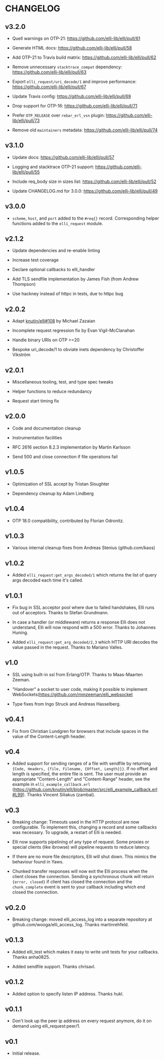 # CHANGELOG

## v3.2.0

 * Quell warnings on OTP-21: https://github.com/elli-lib/elli/pull/61

 * Generate HTML docs: https://github.com/elli-lib/elli/pull/58

 * Add OTP-21 to Travis build matrix: https://github.com/elli-lib/elli/pull/62

 * Remove unnecessary `stacktrace_compat` dependency: https://github.com/elli-lib/elli/pull/63

 * Export `elli_request/uri_decode/1` and improve performance: https://github.com/elli-lib/elli/pull/67

 * Update Travis config: https://github.com/elli-lib/elli/pull/69

 * Drop support for OTP-16: https://github.com/elli-lib/elli/pull/71

 * Prefer `OTP_RELEASE` over `rebar_erl_vsn` plugin: https://github.com/elli-lib/elli/pull/73

 * Remove old `maintainers` metadata: https://github.com/elli-lib/elli/pull/74

## v3.1.0

 * Update docs: https://github.com/elli-lib/elli/pull/57

 * Logging and stacktrace OTP-21 support: https://github.com/elli-lib/elli/pull/55

 * Include req_body size in sizes list: https://github.com/elli-lib/elli/pull/52

 * Update CHANGELOG.md for 3.0.0: https://github.com/elli-lib/elli/pull/49

## v3.0.0

 * `scheme`, `host`, and `port` added to the `#req{}` record. Corresponding
   helper functions added to the `elli_request` module.

## v2.1.2

 * Update dependencies and re-enable linting

 * Increase test coverage

 * Declare optional callbacks to elli_handler

 * Add TLS sendfile implementation by James Fish (from Andrew Thompson)

 * Use hackney instead of httpc in tests, due to httpc bug

## v2.0.2

 * Adapt [knutin/elli#108](https://github.com/knutin/elli/pull/108) by Michael Zazaian

 * Incomplete request regression fix by Evan Vigil-McClanahan

 * Handle binary URIs on OTP >=20

 * Bespoke uri_decode/1 to obviate inets dependency by Christoffer Vikström

## v2.0.1

 * Miscellaneous tooling, test, and type spec tweaks

 * Helper functions to reduce redundancy

 * Request start timing fix

## v2.0.0

 * Code and documentation cleanup

 * Instrumentation facilities

 * RFC 2616 section 8.2.3 implementation by Martin Karlsson

 * Send 500 and close connection if file operations fail

## v1.0.5

 * Optimization of SSL accept by Tristan Sloughter

 * Dependency cleanup by Adam Lindberg

## v1.0.4

 * OTP 18.0 compatibility, contributed by Florian Odronitz.

## v1.0.3

 * Various internal cleanup fixes from Andreas Stenius (github.com/kaos)

## v1.0.2

 * Added `elli_request:get_args_decoded/1` which returns the list of
   query args decoded each time it's called.


## v1.0.1

 * Fix bug in SSL acceptor pool where due to failed handshakes, Elli
   runs out of acceptors. Thanks to Stefan Grundmann.

 * In case a handler (or middleware) returns a response Elli does not
   understand, Elli will now respond with a 500 error. Thanks to
   Johannes Huning.

 * Added `elli_request:get_arg_decoded/2,3` which HTTP URI decodes the
   value passed in the request. Thanks to Mariano Valles.

## v1.0

 * SSL using built-in ssl from Erlang/OTP. Thanks to Maas-Maarten Zeeman.

 * "Handover" a socket to user code, making it possible to implement
   WebSockets(https://github.com/mmzeeman/elli_websocket

 * Type fixes from Ingo Struck and Andreas Hasselberg.

## v0.4.1

 * Fix from Christian Lundgren for browsers that include spaces in the
   value of the Content-Length header.

## v0.4

 * Added support for sending ranges of a file with sendfile by
   returning `{Code, Headers, {file, Filename, {Offset, Length}}}`. If
   no offset and length is specified, the entire file is sent. The
   user must provide an appropriate "Content-Length" and
   "Content-Range" header, see the example in
   `elli_example_callback.erl`
   (https://github.com/knutin/elli/blob/master/src/elli_example_callback.erl#L99). Thanks
   Vincent Siliakus (zambal).


## v0.3

 * Breaking change: Timeouts used in the HTTP protocol are now
   configurable. To implement this, changing a record and some
   callbacks was necessary. To upgrade, a restart of Elli is needed.

 * Elli now supports pipelining of any type of request. Some proxies
   or special clients (like ibrowse) will pipeline requests to reduce
   latency.

 * If there are no more file descriptors, Elli will shut down. This
   mimics the behaviour found in Yaws.

 * Chunked transfer responses will now exit the Elli process when the
   client closes the connection. Sending a synchronous chunk will
   return `{error, closed}` if client has closed the connection and
   the `chunk_complete` event is sent to your callback including which
   end closed the connection.

## v0.2.0

 * Breaking change: moved elli_access_log into a separate repository
   at github.com/wooga/elli_access_log. Thanks martinrehfeld.

## v0.1.3

 * Added elli_test which makes it easy to write unit tests for your
   callbacks. Thanks anha0825.

 * Added sendfile support. Thanks chrisavl.

## v0.1.2

 * Added option to specify listen IP address. Thanks hukl.

## v0.1.1

 * Don't look up the peer ip address on every request anymore, do it
   on demand using elli_request:peer/1.

## v0.1

 * Initial release.
